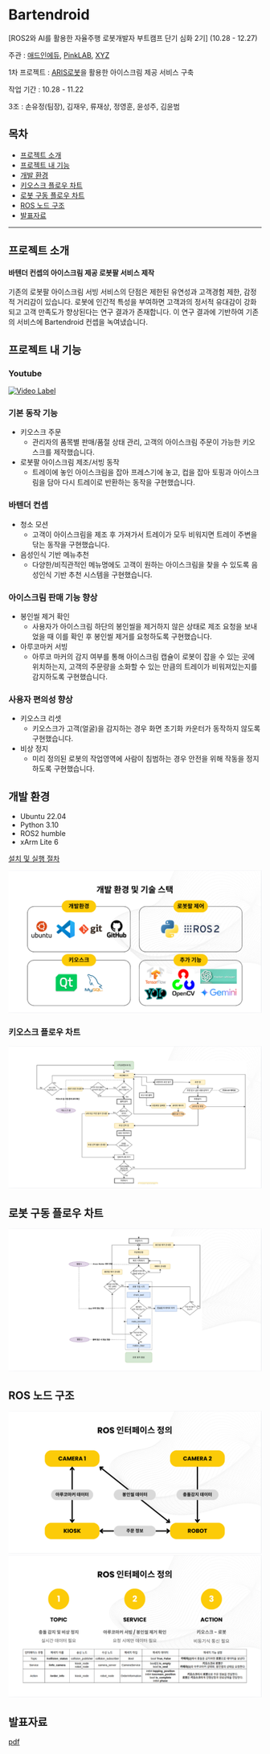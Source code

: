 # Bartendroid
[ROS2와 AI를 활용한 자율주행 로봇개발자 부트캠프 단기 심화 2기] (10.28 - 12.27)

주관 : [애드인에듀](https://addinedu.com/), [PinkLAB](https://www.pinklab.art/), [XYZ](https://xyzcorp.io/home)

1차 프로젝트 : [ARIS로봇](https://xyzcorp.io/aris)을 활용한 아이스크림 제공 서비스 구축

작업 기간 : 10.28 - 11.22

3조 : 손유정(팀장), 김재우, 류재상, 정영훈, 윤성주, 김윤범

## 목차
- [프로젝트 소개](#프로젝트-소개)
- [프로젝트 내 기능](#프로젝트-내-기능)
- [개발 환경](#개발-환경)
- [키오스크 플로우 차트](#키오스크-플로우-차트)
- [로봇 구동 플로우 차트](#로봇-구동-플로우-차트)
- [ROS 노드 구조](#ros-노드-구조)
- [발표자료](#발표자료)

---

## 프로젝트 소개
#### 바텐더 컨셉의 아이스크림 제공 로봇팔 서비스 제작

기존의 로봇팔 아이스크림 서빙 서비스의 단점은 제한된 유연성과 고객경험 제한, 감정적 거리감이 있습니다. 로봇에 인간적 특성을 부여하면 고객과의 정서적 유대감이 강화되고 고객 만족도가 향상된다는 연구 결과가 존재합니다. 이 연구 결과에 기반하여 기존의 서비스에 Bartendroid 컨셉을 녹여냈습니다.

## 프로젝트 내 기능
### Youtube
[![Video Label](http://img.youtube.com/vi/kz0VHNjd7Ag/0.jpg)](https://youtu.be/kz0VHNjd7Ag)

### 기본 동작 기능
-  키오스크 주문
    -  관리자의 품목별 판매/품절 상태 관리, 고객의 아이스크림 주문이 가능한 키오스크를 제작했습니다.
- 로봇팔 아이스크림 제조/서빙 동작
    - 트레이에 놓인 아이스크림을 잡아 프레스기에 놓고, 컵을 잡아 토핑과 아이스크림을 담아 다시 트레이로 반환하는 동작을 구현했습니다.

### 바텐더 컨셉
- 청소 모션
    - 고객이 아이스크림을 제조 후 가져가서 트레이가 모두 비워지면 트레이 주변을 닦는 동작을 구현했습니다.
-  음성인식 기반 메뉴추천
    - 다양한/비직관적인 메뉴명에도 고객이 원하는 아이스크림을 찾을 수 있도록 음성인식 기반 추천 시스템을 구현했습니다.

### 아이스크림 판매 기능 향상
- 봉인씰 제거 확인
    - 사용자가 아이스크림 하단의 봉인씰을 제거하지 않은 상태로 제조 요청을 보내었을 때 이를 확인 후 봉인씰 제거를 요청하도록 구현했습니다.
- 아루코마커 서빙
    - 아루코 마커의 감지 여부를 통해 아이스크림 캡슐이 로봇이 잡을 수 있는 곳에 위치하는지, 고객의 주문량을 소화할 수 있는 만큼의 트레이가 비워져있는지를 감지하도록 구현했습니다.

### 사용자 편의성 향상
- 키오스크 리셋
    - 키오스크가 고객(얼굴)을 감지하는 경우 화면 초기화 카운터가 동작하지 않도록 구현했습니다.
- 비상 정지
    - 미리 정의된 로봇의 작업영역에 사람이 침범하는 경우 안전을 위해 작동을 정지하도록 구현했습니다.

## 개발 환경
- Ubuntu 22.04
- Python 3.10
- ROS2 humble
- xArm Lite 6

[설치 및 실행 절차](./installation.md)

<img src="./portfolio/1.png">

### 키오스크 플로우 차트
<img src="./portfolio/4_kiosk_flowchart.png">

## 로봇 구동 플로우 차트
<img src="./portfolio/5_kiosk_robot_flowchart.png">

## ROS 노드 구조
<img src="./portfolio/2_ros_node.png">
<img src="./portfolio/3.ros_interface.png">

## 발표자료
[pdf](./portfolio/presentation.pdf)
